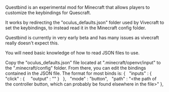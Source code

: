 Questbind is an experimental mod for Minecraft that allows players to customize the keybindings for Quescraft.

It works by redirecting the "oculus_defaults.json" folder used by Vivecraft to set the keybindings, to instead read it in the Minecraft config folder.

Questbind is currently in very early beta and has many issues as vivecraft really doesn't expect this.

You will need basic knowledge of how to read JSON files to use.

Copy the "oculus_defaults.json" file located at ".minecraft/openvr/input" to the ".minecraft/config" folder. From there, you can edit the bindings contained in the JSON file. The format for most binds is:
{
  "inputs" : {
    "click" : {
      "output" : "<the translation key for the key output>"
    }
  },
  "mode" : "button",
  "path" : "<the path of the controller button, which can probably be found elsewhere in the file>"
  },
